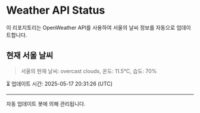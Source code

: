 
# Weather API Status

이 리포지토리는 OpenWeather API를 사용하여 서울의 날씨 정보를 자동으로 업데이트합니다.

## 현재 서울 날씨
> 서울의 현재 날씨: overcast clouds, 온도: 11.5°C, 습도: 70%

⏳ 업데이트 시간: 2025-05-17 20:31:26 (UTC)

---
자동 업데이트 봇에 의해 관리됩니다.
